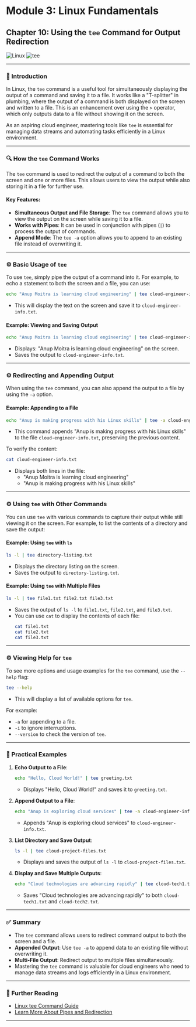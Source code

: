 # **Module 3: Linux Fundamentals**  

## **Chapter 10: Using the `tee` Command for Output Redirection**  

![Linux](https://img.shields.io/badge/Linux-Fundamentals-green) ![tee](https://img.shields.io/badge/Topic-tee-blue)  

---

### **🔑 Introduction**  
In Linux, the `tee` command is a useful tool for simultaneously displaying the output of a command and saving it to a file. It works like a "T-splitter" in plumbing, where the output of a command is both displayed on the screen and written to a file. This is an enhancement over using the `>` operator, which only outputs data to a file without showing it on the screen.

As an aspiring cloud engineer, mastering tools like `tee` is essential for managing data streams and automating tasks efficiently in a Linux environment.

---

### **🔍 How the `tee` Command Works**  

The `tee` command is used to redirect the output of a command to both the screen and one or more files. This allows users to view the output while also storing it in a file for further use.  

#### **Key Features**:  
- **Simultaneous Output and File Storage**: The `tee` command allows you to view the output on the screen while saving it to a file.  
- **Works with Pipes**: It can be used in conjunction with pipes (`|`) to process the output of commands.  
- **Append Mode**: The `tee -a` option allows you to append to an existing file instead of overwriting it.  

---

### **⚙️ Basic Usage of `tee`**  
To use `tee`, simply pipe the output of a command into it. For example, to echo a statement to both the screen and a file, you can use:  

```bash
echo "Anup Moitra is learning cloud engineering" | tee cloud-engineer-info.txt
```  

- This will display the text on the screen and save it to `cloud-engineer-info.txt`.

#### **Example: Viewing and Saving Output**  
```bash
echo "Anup Moitra is learning cloud engineering" | tee cloud-engineer-info.txt
```  
- Displays: "Anup Moitra is learning cloud engineering" on the screen.  
- Saves the output to `cloud-engineer-info.txt`.  

---

### **⚙️ Redirecting and Appending Output**  

When using the `tee` command, you can also append the output to a file by using the `-a` option.  

#### **Example: Appending to a File**  
```bash
echo "Anup is making progress with his Linux skills" | tee -a cloud-engineer-info.txt
```  
- This command appends "Anup is making progress with his Linux skills" to the file `cloud-engineer-info.txt`, preserving the previous content.  

To verify the content:  
```bash
cat cloud-engineer-info.txt
```  
- Displays both lines in the file:  
  - "Anup Moitra is learning cloud engineering"  
  - "Anup is making progress with his Linux skills"

---

### **⚙️ Using `tee` with Other Commands**  

You can use `tee` with various commands to capture their output while still viewing it on the screen. For example, to list the contents of a directory and save the output:  

#### **Example: Using `tee` with `ls`**  
```bash
ls -l | tee directory-listing.txt
```  
- Displays the directory listing on the screen.  
- Saves the output to `directory-listing.txt`.  

#### **Example: Using `tee` with Multiple Files**  
```bash
ls -l | tee file1.txt file2.txt file3.txt
```  
- Saves the output of `ls -l` to `file1.txt`, `file2.txt`, and `file3.txt`.  
- You can use `cat` to display the contents of each file:  
  ```bash
  cat file1.txt
  cat file2.txt
  cat file3.txt
  ```

---

### **⚙️ Viewing Help for `tee`**  

To see more options and usage examples for the `tee` command, use the `--help` flag:  

```bash
tee --help
```  
- This will display a list of available options for `tee`.  

For example:  
- `-a` for appending to a file.  
- `-i` to ignore interruptions.  
- `--version` to check the version of `tee`.  

---

### **📂 Practical Examples**  

1. **Echo Output to a File**:  
   ```bash
   echo "Hello, Cloud World!" | tee greeting.txt
   ```  
   - Displays "Hello, Cloud World!" and saves it to `greeting.txt`.

2. **Append Output to a File**:  
   ```bash
   echo "Anup is exploring cloud services" | tee -a cloud-engineer-info.txt
   ```  
   - Appends "Anup is exploring cloud services" to `cloud-engineer-info.txt`.

3. **List Directory and Save Output**:  
   ```bash
   ls -l | tee cloud-project-files.txt
   ```  
   - Displays and saves the output of `ls -l` to `cloud-project-files.txt`.

4. **Display and Save Multiple Outputs**:  
   ```bash
   echo "Cloud technologies are advancing rapidly" | tee cloud-tech1.txt cloud-tech2.txt
   ```  
   - Saves "Cloud technologies are advancing rapidly" to both `cloud-tech1.txt` and `cloud-tech2.txt`.

---

### **✅ Summary**  

- The `tee` command allows users to redirect command output to both the screen and a file.  
- **Appended Output**: Use `tee -a` to append data to an existing file without overwriting it.  
- **Multi-File Output**: Redirect output to multiple files simultaneously.  
- Mastering the `tee` command is valuable for cloud engineers who need to manage data streams and logs efficiently in a Linux environment.

---

### **📖 Further Reading**  
- [Linux tee Command Guide](https://www.gnu.org/software/coreutils/manual/html_node/tee-invocation.html)  
- [Learn More About Pipes and Redirection](https://www.gnu.org/software/bash/manual/html_node/Pipelines.html)  

---
